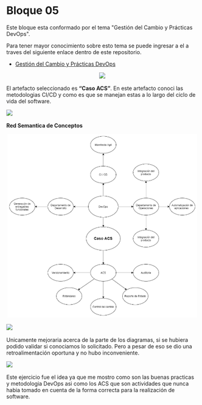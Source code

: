# Bloque 05

Este bloque esta conformado por el tema "Gestión del Cambio y Prácticas DevOps".

Para tener mayor conocimiento sobre esto tema se puede ingresar a el a traves del siguiente enlace dentro de este repositorio.
- <a href="https://github.com/srgiola/Portafolio_IngSoftware/tree/master/Bloque%2005/Gesti%C3%B3n%20del%20cambio%20y%20pr%C3%A1cticas%20DevOps" 
    target=”_blank”>Gestión del Cambio y Prácticas DevOps</a>

<p align="center">
<img
    src="https://rgprincipal.com/es/wp-content/uploads/2019/07/DevOps-FAQ.jpg"
    width="400px"
/>
 </p>

El artefacto seleccionado es **“Caso ACS”**. En este artefacto conoci las metodologias CI/CD y como es que se manejan estas a lo largo del ciclo de vida del software. </br>

<p align="left">
<img
    src="https://www.docirs.cl/images/grafo_equivalente_logo_estructurado.jpg"
    width="75px"
/>

**Red Semantica de Conceptos**
<p align="center">
<img
    src="https://github.com/srgiola/Portafolio_IngSoftware/blob/master/Bloque%2005/Red%20Semantica.png"
    width="500px"
/>

<p align="left">
<img
    src="https://blog.pro-optim.com/wp-content/uploads/noun_continuous-improvement_1326963.png"
    width="50px"
/>

Unicamente mejoraria acerca de la parte de los diagramas, si se hubiera podido validar si conociamos lo solicitado. Pero a pesar de eso se dio una retroalimentación oportuna y no hubo inconveniente.
 
 </p>
 <p align="left">
<img
    src="https://i.pinimg.com/564x/e9/3b/7c/e93b7c713430bf42f7c03aba0331bcb0.jpg"
    width="75px"
/>
 </p>
 
Este ejercicio fue el idea ya que me mostro como son las buenas practicas y metodologia DevOps asi como los ACS que son actividades que nunca habia tomado en cuenta de la forma correcta para la realización de software.
